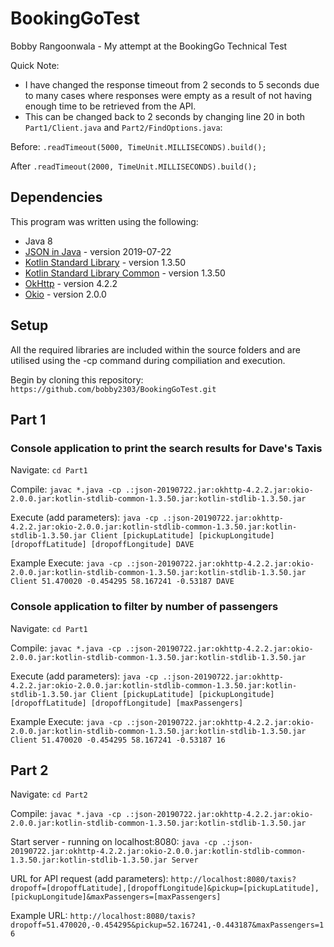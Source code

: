 # BookingGoTest #
 Bobby Rangoonwala - My attempt at the BookingGo Technical Test

Quick Note:
* I have changed the response timeout from 2 seconds to 5 seconds due to many cases where responses were empty as a result of not having enough time to be retrieved from the API.
* This can be changed back to 2 seconds by changing line 20 in both `Part1/Client.java` and `Part2/FindOptions.java`:

Before:
	`.readTimeout(5000, TimeUnit.MILLISECONDS).build(); `
	
After
	`.readTimeout(2000, TimeUnit.MILLISECONDS).build(); `
 
 ## Dependencies ##
This program was written using the following:
* Java 8 
* [JSON in Java](https://mvnrepository.com/artifact/org.json/json/20190722) - version 2019-07-22
* [Kotlin Standard Library](https://mvnrepository.com/artifact/org.jetbrains.kotlin/kotlin-stdlib/1.3.50) - version 1.3.50
* [Kotlin Standard Library Common](https://mvnrepository.com/artifact/org.jetbrains.kotlin/kotlin-stdlib-common/1.3.50) - version 1.3.50
* [OkHttp](https://mvnrepository.com/artifact/com.squareup.okhttp3/okhttp/4.2.2) - version 4.2.2
* [Okio](https://mvnrepository.com/artifact/com.squareup.okio/okio/2.0.0-RC1) - version 2.0.0

## Setup ##
All the required libraries are included within the source folders and are utilised using the -cp command during compiliation and execution.

Begin by cloning this repository:
`https://github.com/bobby2303/BookingGoTest.git`

## Part 1

### Console application to print the search results for Dave's Taxis

Navigate:
`cd Part1`

Compile:
`javac *.java -cp .:json-20190722.jar:okhttp-4.2.2.jar:okio-2.0.0.jar:kotlin-stdlib-common-1.3.50.jar:kotlin-stdlib-1.3.50.jar`

Execute (add parameters): 
`java -cp .:json-20190722.jar:okhttp-4.2.2.jar:okio-2.0.0.jar:kotlin-stdlib-common-1.3.50.jar:kotlin-stdlib-1.3.50.jar Client [pickupLatitude] [pickupLongitude] [dropoffLatitude] [dropoffLongitude] DAVE`

Example Execute: 
`java -cp .:json-20190722.jar:okhttp-4.2.2.jar:okio-2.0.0.jar:kotlin-stdlib-common-1.3.50.jar:kotlin-stdlib-1.3.50.jar Client 51.470020 -0.454295 58.167241 -0.53187 DAVE`

### Console application to filter by number of passengers

Navigate:
`cd Part1`

Compile:
`javac *.java -cp .:json-20190722.jar:okhttp-4.2.2.jar:okio-2.0.0.jar:kotlin-stdlib-common-1.3.50.jar:kotlin-stdlib-1.3.50.jar`

Execute (add parameters): 
`java -cp .:json-20190722.jar:okhttp-4.2.2.jar:okio-2.0.0.jar:kotlin-stdlib-common-1.3.50.jar:kotlin-stdlib-1.3.50.jar Client [pickupLatitude] [pickupLongitude] [dropoffLatitude] [dropoffLongitude] [maxPassengers]`

Example Execute: 
`java -cp .:json-20190722.jar:okhttp-4.2.2.jar:okio-2.0.0.jar:kotlin-stdlib-common-1.3.50.jar:kotlin-stdlib-1.3.50.jar Client 51.470020 -0.454295 58.167241 -0.53187 16`

## Part 2

Navigate:
`cd Part2`

Compile:
`javac *.java -cp .:json-20190722.jar:okhttp-4.2.2.jar:okio-2.0.0.jar:kotlin-stdlib-common-1.3.50.jar:kotlin-stdlib-1.3.50.jar`

Start server - running on localhost:8080: 
`java -cp .:json-20190722.jar:okhttp-4.2.2.jar:okio-2.0.0.jar:kotlin-stdlib-common-1.3.50.jar:kotlin-stdlib-1.3.50.jar Server`

URL for API request (add parameters): 
`http://localhost:8080/taxis?dropoff=[dropoffLatitude],[dropoffLongitude]&pickup=[pickupLatitude],[pickupLongitude]&maxPassengers=[maxPassengers]`

Example URL:
`http://localhost:8080/taxis?dropoff=51.470020,-0.454295&pickup=52.167241,-0.443187&maxPassengers=16`
